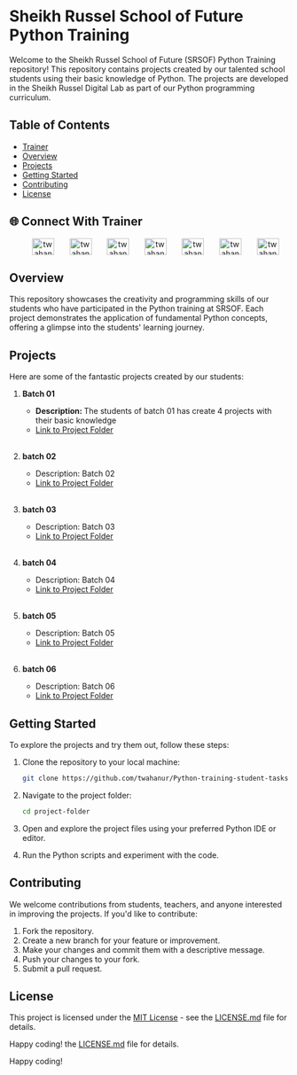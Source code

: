# Sheikh Russel School of Future Python Training

Welcome to the Sheikh Russel School of Future (SRSOF) Python Training repository! This repository contains projects created by our talented school students using their basic knowledge of Python. The projects are developed in the Sheikh Russel Digital Lab as part of our Python programming curriculum.

## Table of Contents
- [Trainer](#🌐Trainer)
- [Overview](#overview)
- [Projects](#projects)
- [Getting Started](#getting-started)
- [Contributing](#contributing)
- [License](#license)



## 🌐 Connect With Trainer
<p align="center">
&nbsp;&nbsp;&nbsp;&nbsp;&nbsp;&nbsp;<a href="https://twitter.com/twahanur" target="blank"><img align="center" src="https://raw.githubusercontent.com/rahuldkjain/github-profile-readme-generator/master/src/images/icons/Social/twitter.svg" alt="twahanur" height="30" width="40" /></a>
&nbsp;&nbsp;&nbsp;&nbsp;&nbsp;&nbsp;<a href="https://linkedin.com/in/twahanur" target="blank"><img align="center" src="https://raw.githubusercontent.com/rahuldkjain/github-profile-readme-generator/master/src/images/icons/Social/linked-in-alt.svg" alt="twahanur" height="30" width="40" /></a>
&nbsp;&nbsp;&nbsp;&nbsp;&nbsp;&nbsp;<a href="https://stackoverflow.com/users/twahanur" target="blank"><img align="center" src="https://raw.githubusercontent.com/rahuldkjain/github-profile-readme-generator/master/src/images/icons/Social/stack-overflow.svg" alt="twahanur" height="30" width="40" /></a>
&nbsp;&nbsp;&nbsp;&nbsp;&nbsp;&nbsp;<a href="https://fb.com/twahanur" target="blank"><img align="center" src="https://raw.githubusercontent.com/rahuldkjain/github-profile-readme-generator/master/src/images/icons/Social/facebook.svg" alt="twahanur" height="30" width="40" /></a>
&nbsp;&nbsp;&nbsp;&nbsp;&nbsp;&nbsp;<a href="https://www.hackerrank.com/twahanur" target="blank"><img align="center" src="https://raw.githubusercontent.com/rahuldkjain/github-profile-readme-generator/master/src/images/icons/Social/hackerrank.svg" alt="twahanur" height="30" width="40" /></a>
&nbsp;&nbsp;&nbsp;&nbsp;&nbsp;&nbsp;<a href="https://codeforces.com/profile/twahanur" target="blank"><img align="center" src="https://raw.githubusercontent.com/rahuldkjain/github-profile-readme-generator/master/src/images/icons/Social/codeforces.svg" alt="twahanur" height="30" width="40" /></a>
&nbsp;&nbsp;&nbsp;&nbsp;&nbsp;&nbsp;<a href="https://www.leetcode.com/twahanur" target="blank"><img align="center" src="https://raw.githubusercontent.com/rahuldkjain/github-profile-readme-generator/master/src/images/icons/Social/leet-code.svg" alt="twahanur" height="30" width="40" /></a>
</p>


## Overview

This repository showcases the creativity and programming skills of our students who have participated in the Python training at SRSOF. Each project demonstrates the application of fundamental Python concepts, offering a glimpse into the students' learning journey.

## Projects

Here are some of the fantastic projects created by our students:
</br>

1. **Batch 01**
   - <b>Description: </b>The students of batch 01 has create 4 projects with their basic knowledge
   - [Link to Project Folder](https://github.com/twahanur/Python-training-student-tasks/tree/main/Batch01)
</br></br>

2. **batch 02**
   - Description: Batch 02
   - [Link to Project Folder](https://github.com/twahanur/Python-training-student-tasks/tree/main/Batch02)
</br></br>

3. **batch 03**
   - Description: Batch 03
   - [Link to Project Folder](https://github.com/twahanur/Python-training-student-tasks/tree/main/Batch03)
</br></br>

4. **batch 04**
   - Description: Batch 04 
   - [Link to Project Folder](https://github.com/twahanur/Python-training-student-tasks/tree/main/Batch04)
</br></br>

4. **batch 05**
   - Description: Batch 05
   - [Link to Project Folder](https://github.com/twahanur/Python-training-student-tasks/tree/main/Batch05)
</br></br>

4. **batch 06**
   - Description: Batch 06
   - [Link to Project Folder](https://github.com/twahanur/Python-training-student-tasks/tree/main/Batch06)

<!-- Add more projects as needed -->

## Getting Started

To explore the projects and try them out, follow these steps:

1. Clone the repository to your local machine:

    ```bash
    git clone https://github.com/twahanur/Python-training-student-tasks
    ```

2. Navigate to the project folder:

    ```bash
    cd project-folder
    ```

3. Open and explore the project files using your preferred Python IDE or editor.

4. Run the Python scripts and experiment with the code.

## Contributing

We welcome contributions from students, teachers, and anyone interested in improving the projects. If you'd like to contribute:

1. Fork the repository.
2. Create a new branch for your feature or improvement.
3. Make your changes and commit them with a descriptive message.
4. Push your changes to your fork.
5. Submit a pull request.

## License

This project is licensed under the [MIT License](LICENSE.md) - see the [LICENSE.md](LICENSE.md) file for details.

Happy coding! the [LICENSE.md](LICENSE.md) file for details.

Happy coding!